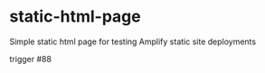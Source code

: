 # static-html-page
Simple static html page for testing Amplify static site deployments

trigger #88

